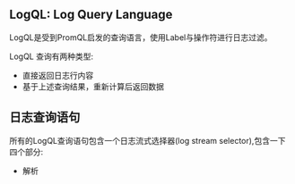 ## LogQL: Log Query Language

LogQL是受到PromQL启发的查询语言，使用Label与操作符进行日志过滤。

LogQL 查询有两种类型:

- 直接返回日志行内容
- 基于上述查询结果，重新计算后返回数据

## 日志查询语句

所有的LogQL查询语句包含一个日志流式选择器(log stream selector),包含一下四个部分:



- 解析

